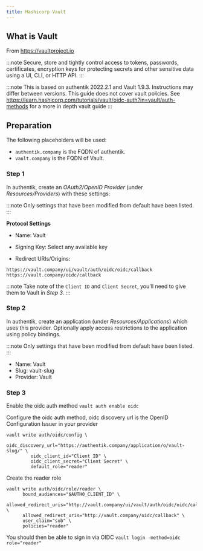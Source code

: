 ```yaml
---
title: Hashicorp Vault
---
```


## What is Vault

From https://vaultproject.io

:::note
Secure, store and tightly control access to tokens, passwords, certificates, encryption keys for protecting secrets and other sensitive data using a UI, CLI, or HTTP API.
:::

:::note
This is based on authentik 2022.2.1 and Vault 1.9.3. Instructions may differ between versions. This guide does not cover vault policies. See https://learn.hashicorp.com/tutorials/vault/oidc-auth?in=vault/auth-methods for a more in depth vault guide
:::

## Preparation

The following placeholders will be used:

- `authentik.company` is the FQDN of authentik.
- `vault.company` is the FQDN of Vault.

### Step 1

In authentik, create an _OAuth2/OpenID Provider_ (under _Resources/Providers_) with these settings:

:::note
Only settings that have been modified from default have been listed.
:::

**Protocol Settings**

- Name: Vault
- Signing Key: Select any available key

- Redirect URIs/Origins:
```
https://vault.company/ui/vault/auth/oidc/oidc/callback
https://vault.company/oidc/callback
```
:::note
Take note of the `Client ID` and `Client Secret`, you'll need to give them to Vault in _Step 3_.
:::

### Step 2

In authentik, create an application (under _Resources/Applications_) which uses this provider. Optionally apply access restrictions to the application using policy bindings.

:::note
Only settings that have been modified from default have been listed.
:::

- Name: Vault
- Slug: vault-slug
- Provider: Vault

### Step 3

Enable the oidc auth method
```vault auth enable oidc```

Configure the oidc auth method, oidc discovery url is the OpenID Configuration Issuer in your provider
```
vault write auth/oidc/config \
         oidc_discovery_url="https://authentik.company/application/o/vault-slug/" \
         oidc_client_id="Client ID" \
         oidc_client_secret="Client Secret" \
         default_role="reader"
```

Create the reader role
```
vault write auth/oidc/role/reader \
      bound_audiences="$AUTH0_CLIENT_ID" \
      allowed_redirect_uris="http://vault.company/ui/vault/auth/oidc/oidc/callback" \
      allowed_redirect_uris="http://vault.company/oidc/callback" \
      user_claim="sub" \
      policies="reader"
```

You should then be able to sign in via OIDC
```vault login -method=oidc role="reader"```
